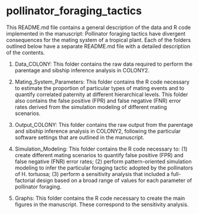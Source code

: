 # pollinator_foraging_tactics

This README.md file contains a general description of the data and R code implemented in the manuscript: Pollinator foraging tactics have divergent consequences for the mating system of a tropical plant. Each of the folders outlined below have a separate README.md file with a detailed description of the contents.

1. Data_COLONY: This folder contains the raw data required to perform the parentage and sibship inference analysis in COLONY2.

2. Mating_System_Parameters: This folder contains the R code necessary to estimate the proportion of particular types of mating events and to quantify correlated paternity at different hierarchical levels. This folder also contains the false positive (FPR) and false negative (FNR) error rates derived from the simulation modeling of different mating scenarios.

3. Output_COLONY: This folder contains the raw output from the parentage and sibship inference analysis in COLONY2, following the particular software settings that are outlined in the manuscript.

4. Simulation_Modeling: This folder contains the R code necessary to: (1) create different mating scenarios to quantify false positive (FPR) and false negative (FNR) error rates; (2) perform pattern-oriented simulation modeling to infer the particular foraging tactic adopted by the pollinators of H. tortuosa; (3) perform a sensitivity analysis that included a full-factorial design based on a broad range of values for each parameter of pollinator foraging.

5. Graphs: This folder contains the R code necessary to create the main figures in the manuscript. These correspond to the sensitivity analysis.